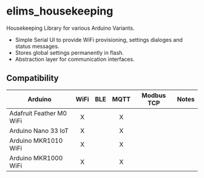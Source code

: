 elims_housekeeping
=================
Housekeeping Library for various Arduino Variants. 

* Simple Serial UI to provide WiFi provisioning, settings dialoges and status messages.
* Stores global settings permanently in flash.
* Abstraction layer for communication interfaces.

## Compatibility
Arduino                   | WiFi         | BLE         | MQTT       | Modbus TCP  | Notes
------------------------- | :----------: | :---------: | :--------: | :---------: | -----
Adafruit Feather M0 WiFi  |      X       |             |      X     |             |
Arduino Nano 33 IoT       |      X       |             |      X     |             |
Arduino MKR1010 WiFi      |      X       |             |      X     |             |
Arduino MKR1000 WiFi      |      X       |             |      X     |             |
